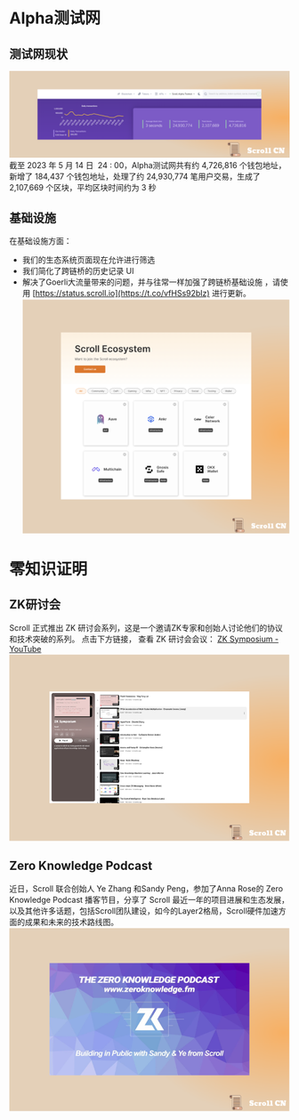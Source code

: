 
# Alpha测试网

## 测试网现状
![](img/15-0.png)
截至 2023 年 5 月 14 日  24 : 00，Alpha测试网共有约 4,726,816 个钱包地址，新增了 184,437 个钱包地址，处理了约 24,930,774 笔用户交易，生成了 2,107,669 个区块，平均区块时间约为 3 秒

## 基础设施
在基础设施方面： 
- 我们的生态系统页面现在允许进行筛选
- 我们简化了跨链桥的历史记录 UI 
- 解决了Goerli大流量带来的问题，并与往常一样加强了跨链桥基础设施 ，请使用 [https://status.scroll.io](https://t.co/vfHSs92bIz) 进行更新。
![](img/15-1.png)


# 零知识证明
## ZK研讨会
Scroll 正式推出 ZK 研讨会系列，这是一个邀请ZK专家和创始人讨论他们的协议和技术突破的系列。
点击下方链接， 查看 ZK 研讨会会议：
[ZK Symposium - YouTube](https://www.youtube.com/playlist?list=PLrzRr7okCcmbAlgYpuFjzUJv8tAyowDQY)
![](img/15-3.png)

## Zero Knowledge Podcast
近日，Scroll 联合创始人 Ye Zhang 和Sandy Peng，参加了Anna Rose的 Zero Knowledge Podcast 播客节目，分享了 Scroll 最近一年的项目进展和生态发展，以及其他许多话题，包括Scroll团队建设，如今的Layer2格局，Scroll硬件加速方面的成果和未来的技术路线图。
![](img/15-2.png)